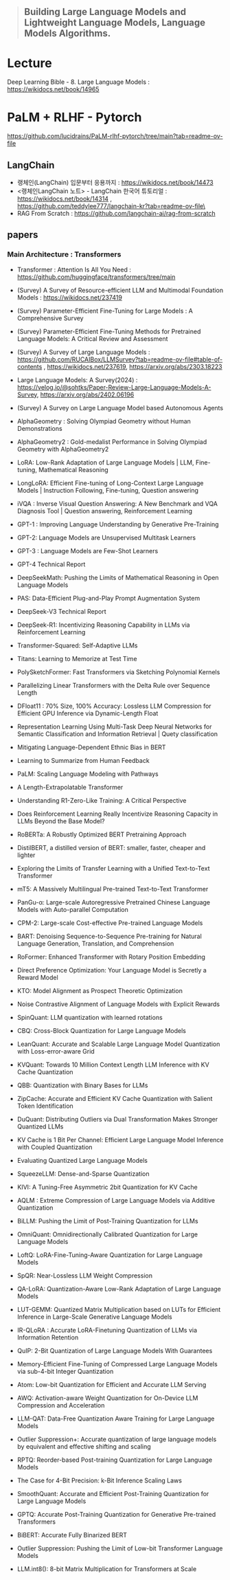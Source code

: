 > ## Building Large Language Models and Lightweight Language Models, Language Models Algorithms.

# Lecture
Deep Learning Bible - 8. Large Language Models : https://wikidocs.net/book/14965

# PaLM + RLHF - Pytorch
https://github.com/lucidrains/PaLM-rlhf-pytorch/tree/main?tab=readme-ov-file

## LangChain
- 랭체인(LangChain) 입문부터 응용까지 : https://wikidocs.net/book/14473  
- <랭체인LangChain 노트> - LangChain 한국어 튜토리얼 :  https://wikidocs.net/book/14314  , https://github.com/teddylee777/langchain-kr?tab=readme-ov-file\
- RAG From Scratch : https://github.com/langchain-ai/rag-from-scratch

## papers
### Main Architecture : Transformers
- Transformer : Attention Is All You Need
: https://github.com/huggingface/transformers/tree/main

- (Survey) A Survey of Resource-efficient LLM and Multimodal Foundation Models :  https://wikidocs.net/237419
- (Survey) Parameter-Efficient Fine-Tuning for Large Models : A Comprehensive Survey
- (Survey) Parameter-Efficient Fine-Tuning Methods for Pretrained Language Models: A Critical Review and Assessment
- (Survey) A Survey of Large Language Models : https://github.com/RUCAIBox/LLMSurvey?tab=readme-ov-file#table-of-contents , https://wikidocs.net/237619, https://arxiv.org/abs/2303.18223
- Large Language Models: A Survey(2024) : https://velog.io/@sohtks/Paper-Review-Large-Language-Models-A-Survey, https://arxiv.org/abs/2402.06196
- (Survey) A Survey on Large Language Model based Autonomous Agents

- AlphaGeometry : Solving Olympiad Geometry without Human Demonstrations
- AlphaGeometry2 : Gold-medalist Performance in Solving Olympiad Geometry with AlphaGeometry2
- LoRA: Low-Rank Adaptation of Large Language Models | LLM, Fine-tuning, Mathematical Reasoning
- LongLoRA: Efficient Fine-tuning of Long-Context Large Language Models | Instruction Following, Fine-tuning, Question answering
- iVQA : Inverse Visual Question Answering: A New Benchmark and VQA Diagnosis Tool | Question answering, Reinforcement Learning
- GPT-1 : Improving Language Understanding by Generative Pre-Training
- GPT-2: Language Models are Unsupervised Multitask Learners
- GPT-3 : Language Models are Few-Shot Learners
- GPT-4 Technical Report
- DeepSeekMath: Pushing the Limits of Mathematical Reasoning in Open Language Models
- PAS: Data-Efficient Plug-and-Play Prompt Augmentation System
- DeepSeek-V3 Technical Report
- DeepSeek-R1: Incentivizing Reasoning Capability in LLMs via Reinforcement Learning
- Transformer-Squared: Self-Adaptive LLMs
- Titans: Learning to Memorize at Test Time
- PolySketchFormer: Fast Transformers via Sketching Polynomial Kernels
- Parallelizing Linear Transformers with the Delta Rule over Sequence Length
- DFloat11 : 70% Size, 100% Accuracy: Lossless LLM Compression for Efficient GPU Inference via Dynamic-Length Float
- Representation Learning Using Multi-Task Deep Neural Networks for Semantic Classification and Information Retrieval | Quety classification
- Mitigating Language-Dependent Ethnic Bias in BERT
- Learning to Summarize from Human Feedback
- PaLM: Scaling Language Modeling with Pathways
- A Length-Extrapolatable Transformer
- Understanding R1-Zero-Like Training: A Critical Perspective
- Does Reinforcement Learning Really Incentivize Reasoning Capacity in LLMs Beyond the Base Model?
- RoBERTa: A Robustly Optimized BERT Pretraining Approach
- DistilBERT, a distilled version of BERT: smaller, faster, cheaper and lighter
- Exploring the Limits of Transfer Learning with a Unified Text-to-Text Transformer
- mT5: A Massively Multilingual Pre-trained Text-to-Text Transformer
- PanGu-α: Large-scale Autoregressive Pretrained Chinese Language Models with Auto-parallel Computation
- CPM-2: Large-scale Cost-effective Pre-trained Language Models
- BART: Denoising Sequence-to-Sequence Pre-training for Natural Language Generation, Translation, and Comprehension
- RoFormer: Enhanced Transformer with Rotary Position Embedding
- Direct Preference Optimization: Your Language Model is Secretly a Reward Model
- KTO: Model Alignment as Prospect Theoretic Optimization
- Noise Contrastive Alignment of Language Models with Explicit Rewards
- SpinQuant: LLM quantization with learned rotations
- CBQ: Cross-Block Quantization for Large Language Models
- LeanQuant: Accurate and Scalable Large Language Model Quantization with Loss-error-aware Grid
- KVQuant: Towards 10 Million Context Length LLM Inference with KV Cache Quantization
- QBB: Quantization with Binary Bases for LLMs
- ZipCache: Accurate and Efficient KV Cache Quantization with Salient Token Identification
- DuQuant: Distributing Outliers via Dual Transformation Makes Stronger Quantized LLMs
- KV Cache is 1 Bit Per Channel: Efficient Large Language Model Inference with Coupled Quantization
- Evaluating Quantized Large Language Models
- SqueezeLLM: Dense-and-Sparse Quantization
- KIVI: A Tuning-Free Asymmetric 2bit Quantization for KV Cache
- AQLM : Extreme Compression of Large Language Models via Additive Quantization
- BiLLM: Pushing the Limit of Post-Training Quantization for LLMs
- OmniQuant: Omnidirectionally Calibrated Quantization for Large Language Models
- LoftQ: LoRA-Fine-Tuning-Aware Quantization for Large Language Models
- SpQR: Near-Lossless LLM Weight Compression
- QA-LoRA: Quantization-Aware Low-Rank Adaptation of Large Language Models
- LUT-GEMM: Quantized Matrix Multiplication based on LUTs for Efficient Inference in Large-Scale Generative Language Models
- IR-QLoRA : Accurate LoRA-Finetuning Quantization of LLMs via Information Retention
- QuIP: 2-Bit Quantization of Large Language Models With Guarantees
- Memory-Efficient Fine-Tuning of Compressed Large Language Models via sub-4-bit Integer Quantization
- Atom: Low-bit Quantization for Efficient and Accurate LLM Serving
- AWQ: Activation-aware Weight Quantization for On-Device LLM Compression and Acceleration
- LLM-QAT: Data-Free Quantization Aware Training for Large Language Models
- Outlier Suppression+: Accurate quantization of large language models by equivalent and effective shifting and scaling
- RPTQ: Reorder-based Post-training Quantization for Large Language Models
- The Case for 4-Bit Precision: k-Bit Inference Scaling Laws
- SmoothQuant: Accurate and Efficient Post-Training Quantization for Large Language Models
- GPTQ: Accurate Post-Training Quantization for Generative Pre-trained Transformers
- BiBERT: Accurate Fully Binarized BERT
- Outlier Suppression: Pushing the Limit of Low-bit Transformer Language Models
- LLM.int8(): 8-bit Matrix Multiplication for Transformers at Scale
